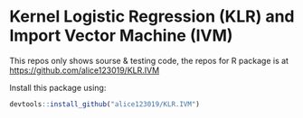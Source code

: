 # Kernel Logistic Regression (KLR) and Import Vector Machine (IVM)

This repos only shows sourse & testing code, the repos for R package is at https://github.com/alice123019/KLR.IVM

Install this package using:
```R
devtools::install_github("alice123019/KLR.IVM")
```

